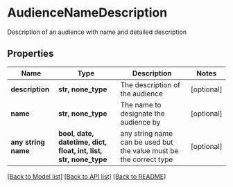 # AudienceNameDescription

Description of an audience with name and detailed description

## Properties
Name | Type | Description | Notes
------------ | ------------- | ------------- | -------------
**description** | **str, none_type** | The description of the audience | [optional] 
**name** | **str, none_type** | The name to designate the audience by | [optional] 
**any string name** | **bool, date, datetime, dict, float, int, list, str, none_type** | any string name can be used but the value must be the correct type | [optional]

[[Back to Model list]](../README.md#documentation-for-models) [[Back to API list]](../README.md#documentation-for-api-endpoints) [[Back to README]](../README.md)


